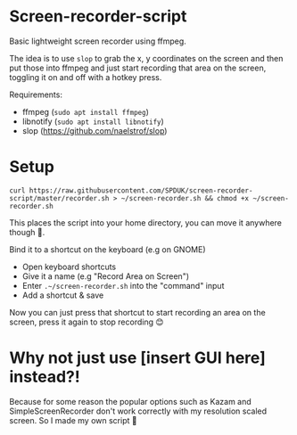 # Screen-recorder-script

Basic lightweight screen recorder using ffmpeg.

The idea is to use `slop` to grab the x, y coordinates on the screen and then put those into ffmpeg and just start recording that area on the screen, toggling it on and off with a hotkey press.


Requirements:
- ffmpeg  (`sudo apt install ffmpeg`)
- libnotify (`sudo apt install libnotify`)
- slop (https://github.com/naelstrof/slop)



# Setup

`curl https://raw.githubusercontent.com/SPDUK/screen-recorder-script/master/recorder.sh > ~/screen-recorder.sh && chmod +x ~/screen-recorder.sh`




This places the script into your home directory, you can move it anywhere though 🤠.


Bind it to a shortcut on the keyboard  (e.g on GNOME)
- Open keyboard shortcuts
- Give it a name (e.g "Record Area on Screen")
- Enter `.~/screen-recorder.sh` into the "command" input
- Add a shortcut & save


Now you can just press that shortcut to start recording an area on the screen, press it again to stop recording 😊


# Why not just use [insert GUI here] instead?!

Because for some reason the popular options such as Kazam and SimpleScreenRecorder don't work correctly with my resolution scaled screen. So I made my own script 🤠